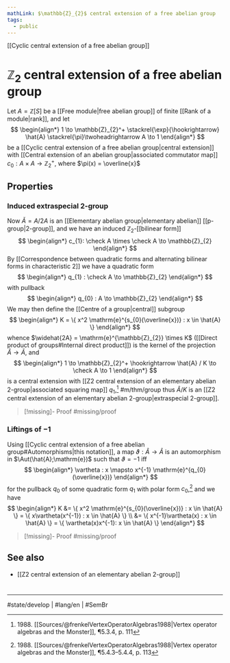 ```yaml
---
mathLink: $\mathbb{Z}_{2}$ central extension of a free abelian group
tags:
  - public
---
```

[[Cyclic central extension of a free abelian group]]
# $\mathbb{Z}_{2}$ central extension of a free abelian group

Let $A = \mathbb{Z}[S]$ be a [[Free module|free abelian group]] of finite [[Rank of a module|rank]],
and let
$$
\begin{align*}
1 \to \mathbb{Z}_{2}^+ \stackrel{\exp}{\hookrightarrow} \hat{A} \stackrel{\pi}\twoheadrightarrow A \to 1
\end{align*}
$$
be a [[Cyclic central extension of a free abelian group|central extension]] with [[Central extension of an abelian group|associated commutator map]] $c_{0} : A \times A \to \mathbb{Z}_{2}^+$,
where $\pi(x) = \overline{x}$

## Properties
### Induced extraspecial 2-group
Now $\check A = A / 2A$ is an [[Elementary abelian group|elementary abelian]] [[p-group|2-group]], 
and we have an induced $\mathbb{Z}_{2}$-[[bilinear form]]
$$
\begin{align*}
c_{1}: \check A \times \check A \to \mathbb{Z}_{2}
\end{align*}
$$
By [[Correspondence between quadratic forms and alternating bilinear forms in characteristic 2]] we have a quadratic form
$$
\begin{align*}
q_{1} : \check A \to \mathbb{Z}_{2}
\end{align*}
$$
with pullback
$$
\begin{align*}
q_{0} : A \to \mathbb{Z}_{2}
\end{align*}
$$
We may then define the [[Centre of a group|central]] subgroup
$$
\begin{align*}
K = \{ x^2 \mathrm{e}^{s_{0}(\overline{x})} : x \in \hat{A} \}
\end{align*}
$$
whence $\widehat{2A} = \mathrm{e}^{\mathbb{Z}_{2}} \times K$ ([[Direct product of groups#Internal direct product]]) is the kernel of the projection $\hat{A} \to \check A$, and
$$
\begin{align*}
1 \to \mathbb{Z}_{2}^+ \hookrightarrow \hat{A} / K \to \check A \to 1
\end{align*}
$$
is a central extension with [[Z2 central extension of an elementary abelian 2-group|associated squaring map]] $q_{1}$,[^5.3.4] #m/thm/group 
thus $\hat{A}/K$ is an [[Z2 central extension of an elementary abelian 2-group|extraspecial 2-group]].

  [^5.3.4]: 1988\. [[Sources/@frenkelVertexOperatorAlgebras1988|Vertex operator algebras and the Monster]], ¶5.3.4, p. 111

> [!missing]- Proof
> #missing/proof

### Liftings of $-1$

Using [[Cyclic central extension of a free abelian group#Automorphisms|this notation]], a map $\vartheta : \hat{A} \to \hat{A}$ is an automorphism in $\Aut(\hat{A};\mathrm{e})$ such that $\vartheta = -1$ iff
$$
\begin{align*}
\vartheta : x \mapsto x^{-1} \mathrm{e}^{q_{0}(\overline{x})}
\end{align*}
$$
for the pullback $q_{0}$ of some quadratic form $q_{1}$ with polar form $c_{0}$,[^5.4.3]
and we have
$$
\begin{align*}
K &= \{ x^2 \mathrm{e}^{s_{0}(\overline{x})} : x \in \hat{A} \} = \{ x\vartheta(x^{-1}) : x \in \hat{A} \} \\
&= \{ x^{-1}\vartheta(x) : x \in \hat{A} \} = \{ \vartheta(x)x^{-1}: x \in \hat{A} \}
\end{align*}
$$

  [^5.4.3]: 1988\. [[Sources/@frenkelVertexOperatorAlgebras1988|Vertex operator algebras and the Monster]], ¶5.4.3–5.4.4, p. 113
  
> [!missing]- Proof
> #missing/proof

## See also

- [[Z2 central extension of an elementary abelian 2-group]]

#
---
#state/develop | #lang/en | #SemBr
